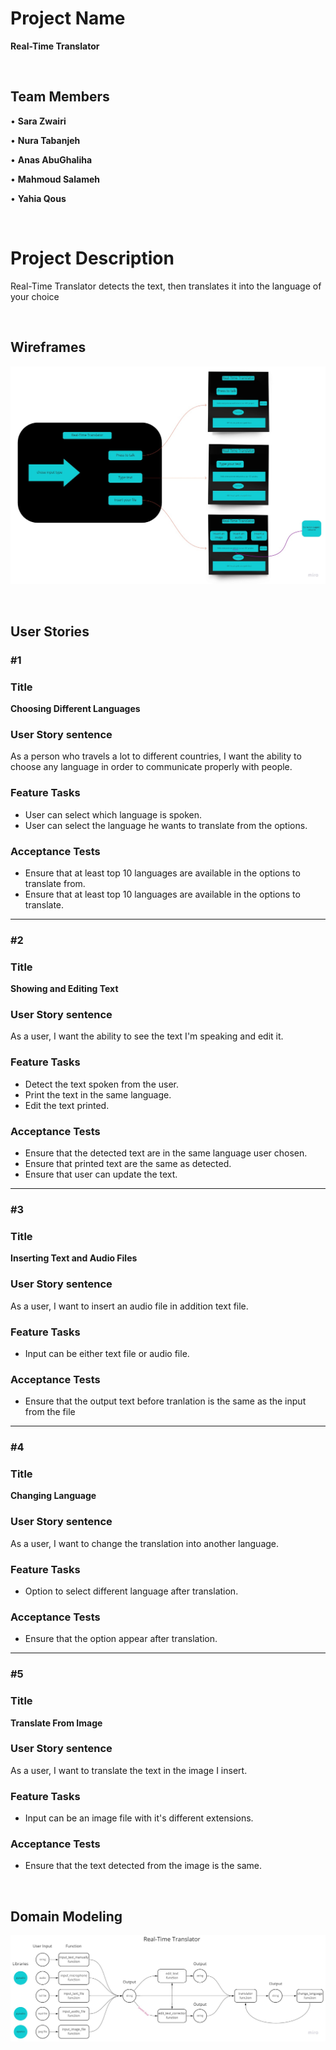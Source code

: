 # Project Name

**Real-Time Translator**

&nbsp;

## Team Members

• **Sara Zwairi**

• **Nura Tabanjeh**

• **Anas AbuGhaliha**

• **Mahmoud Salameh**

• **Yahia Qous**

&nbsp;

# Project Description

Real-Time Translator detects the text, then translates it into the language of your choice

&nbsp;

## Wireframes

![Wireframe](assets/images/Real-Time-Translator-Wireframe.jpg)

&nbsp;

## User Stories

### #1

### Title

**Choosing Different Languages**

### User Story sentence

As a person who travels a lot to different countries, I want the ability to choose any language in order to communicate properly with people.

### Feature Tasks

- User can select which language is spoken.
- User can select the language he wants to translate from the options.

### Acceptance Tests

- Ensure that at least top 10 languages are available in the options to translate from.
- Ensure that at least top 10 languages are available in the options to translate.

---

### #2

### Title

**Showing and Editing Text**

### User Story sentence

As a user, I want the ability to see the text I'm speaking and edit it.

### Feature Tasks

- Detect the text spoken from the user.
- Print the text in the same language.
- Edit the text printed.

### Acceptance Tests

- Ensure that the detected text are in the same language user chosen.
- Ensure that printed text are the same as detected.
- Ensure that user can update the text.

---

### #3

### Title

**Inserting Text and Audio Files**

### User Story sentence

As a user, I want to insert an audio file in addition text file.

### Feature Tasks

- Input can be either text file or audio file.

### Acceptance Tests

- Ensure that the output text before tranlation is the same as the input from the file

---

### #4

### Title

**Changing Language**

### User Story sentence

As a user, I want to change the translation into another language.

### Feature Tasks

- Option to select different language after translation.

### Acceptance Tests

- Ensure that the option appear after translation.

---

### #5

### Title

**Translate From Image**

### User Story sentence

As a user, I want to translate the text in the image I insert.

### Feature Tasks

- Input can be an image file with it's different extensions.

### Acceptance Tests

- Ensure that the text detected from the image is the same.

&nbsp;

## Domain Modeling

![Domain](assets/images/Real-Time-Translator-Domain.jpg)
